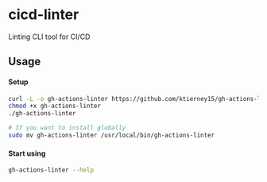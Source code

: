 # cicd-linter
Linting CLI tool for CI/CD

## Usage
#### Setup
```bash
curl -L -o gh-actions-linter https://github.com/ktierney15/gh-actions-linter/releases/download/[version]/gh-actions-linter
chmod +x gh-actions-linter
./gh-actions-linter

# If you want to install globally
sudo mv gh-actions-linter /usr/local/bin/gh-actions-linter

```
#### Start using
```bash
gh-actions-linter --help

```
